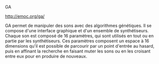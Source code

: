 GA

http://emoc.org/ga/

GA permet de manipuler des sons avec des algorithmes génétiques. Il se compose d'une interface graphique et d'un ensemble de synthétiseurs. Chaque son est composé de 16 paramètres, qui sont utilisés en tout ou en partie par les synthétiseurs. Ces paramètres composent un espace à 16 dimensions qu'il est possible de parcourir par un point d'entrée au hasard, puis en affinant la recherche en faisant muter les sons ou en les croisant entre eux pour en produire de nouveaux. 

